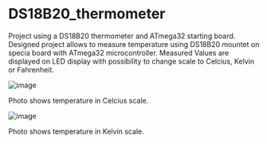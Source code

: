 # DS18B20_thermometer
 Project using a DS18B20 thermometer and ATmega32 starting board. 
 Designed project allows to measure temperature using DS18B20 mountet on specia board with ATmega32 microcontroller. Measured Values are displayed on LED display with possibility
 to change scale to Celcius, Kelvin or Fahrenheit. 
 
![image](https://user-images.githubusercontent.com/44081987/153225881-6d6a2f2f-d1ef-4a59-80d7-cab33c371653.png)

Photo shows temperature in Celcius scale. 

![image](https://user-images.githubusercontent.com/44081987/153226053-cbfe3625-86f5-4230-b7ab-51fafb7dcdf2.png)

Photo shows temperature in Kelvin scale. 



